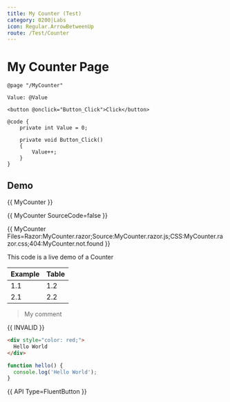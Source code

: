 ```yaml
---
title: My Counter (Test)
category: 0200|Labs
icon: Regular.ArrowBetweenUp
route: /Test/Counter
---
```


# My Counter Page

```razor
@page "/MyCounter"

Value: @Value

<button @onclick="Button_Click">Click</button>

@code {
    private int Value = 0;

    private void Button_Click()
    {
        Value++;
    }
}
```

## Demo

{{ MyCounter }}

{{ MyCounter SourceCode=false }}

{{ MyCounter Files=Razor:MyCounter.razor;Source:MyCounter.razor.js;CSS:MyCounter.razor.css;404:MyCounter.not.found }}

This code is a live demo of a Counter

|Example|Table|
|---|---|
|1.1|1.2|
|2.1|2.2|

> My comment

{{ INVALID }}

```html
<div style="color: red;">
  Hello World
</div>
```

```js
function hello() {
  console.log('Hello World');
}
```

{{ API Type=FluentButton }}
